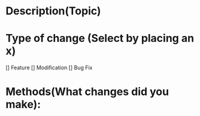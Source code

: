 # Description(Topic)

# Type of change (Select by placing an x)

[] Feature
[] Modification
[] Bug Fix

# Methods(What changes did you make):

